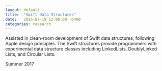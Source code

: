 ```yaml
---
layout: default
title:  "Swift Data Structures"
date:   2016-07-19 12:00:00 -0400
categories: research
---
```

Assisted in clean-room development of Swift data structures, following Apple design principles. The Swift structures provide programmers with experimental data structure classes including LinkedLists, DoublyLinked Lists, and Circular Lists.

Summer 2017

